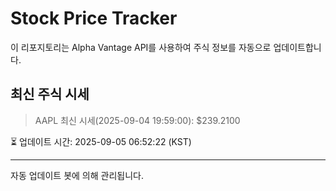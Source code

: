
# Stock Price Tracker

이 리포지토리는 Alpha Vantage API를 사용하여 주식 정보를 자동으로 업데이트합니다.

## 최신 주식 시세
> AAPL 최신 시세(2025-09-04 19:59:00): $239.2100

⏳ 업데이트 시간: 2025-09-05 06:52:22 (KST)

---
자동 업데이트 봇에 의해 관리됩니다.
